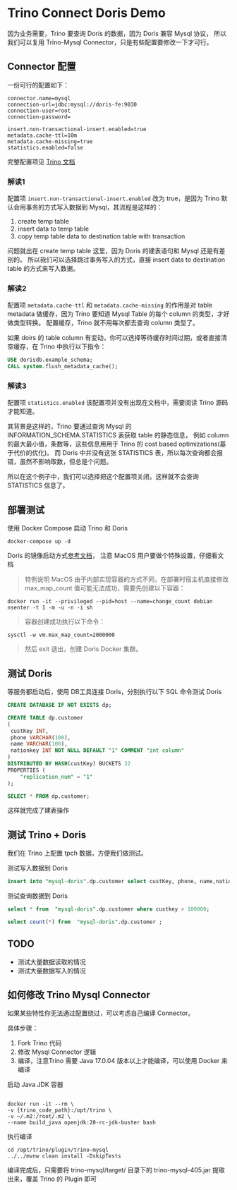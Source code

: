 # Trino Connect Doris Demo

因为业务需要，Trino 要查询 Doris 的数据，因为 Doris 兼容 Mysql 协议，
所以我们可以复用 Trino-Mysql Connector，只是有些配置要修改一下才可行。


## Connector 配置

一份可行的配置如下：
```properties
connector.name=mysql
connection-url=jdbc:mysql://doris-fe:9030
connection-user=root
connection-password=

insert.non-transactional-insert.enabled=true
metadata.cache-ttl=10m
metadata.cache-missing=true
statistics.enabled=false
```
完整配置项见 [Trino 文档](https://trino.io/docs/current/connector/mysql.html)


### 解读1
配置项 `insert.non-transactional-insert.enabled` 改为 true，是因为 Trino 默认会用事务的方式写入数据到 Mysql，其流程是这样的：
1. create temp table 
2. insert data to temp table
2. copy temp table data to destination table with transaction

问题就出在 create temp table 这里，因为 Doris 的建表语句和 Mysql 还是有差别的。
所以我们可以选择跳过事务写入的方式，直接 insert data to destination table 的方式来写入数据。


### 解读2
配置项 `metadata.cache-ttl` 和 `metadata.cache-missing` 的作用是对 table metadata 做缓存，因为 Trino 要知道 Mysql Table 的每个 column 的类型，才好做类型转换。
配置缓存，Trino 就不用每次都去查询 column 类型了。

如果 doirs 的 table column 有变动，你可以选择等待缓存时间过期，或者直接清空缓存，在 Trino 中执行以下指令：


```sql
USE dorisdb.example_schema;
CALL system.flush_metadata_cache();
```



### 解读3
配置项 `statistics.enabled` 该配置项并没有出现在文档中，需要阅读 Trino 源码才能知道。

其背景是这样的，Trino 要通过查询 Mysql 的 INFORMATION_SCHEMA.STATISTICS 表获取 table 的静态信息，
例如 column 的最大最小值，条数等，这些信息用用于 Trino 的 cost based optimizations(基于代价的优化)。
而 Doris 中并没有这张 STATISTICS 表，所以每次查询都会报错，虽然不影响取数，但总是个问题。

所以在这个例子中，我们可以选择把这个配置项关闭，这样就不会查询 STATISTICS 信息了。




## 部署测试
使用 Docker Compose 启动 Trino 和 Doris

```shell
docker-compose up -d
```

Doris 的镜像启动方式[参考文档](https://doris.apache.org/zh-CN/docs/dev/install/construct-docker/run-docker-cluster#%E7%89%B9%E4%BE%8B%E8%AF%B4%E6%98%8E)，
注意 MacOS 用户要做个特殊设置，仔细看文档
> 特例说明
MacOS 由于内部实现容器的方式不同，在部署时宿主机直接修改 max_map_count 值可能无法成功，需要先创建以下容器：

`docker run -it --privileged --pid=host --name=change_count debian nsenter -t 1 -m -u -n -i sh`

> 容器创建成功执行以下命令：

`sysctl -w vm.max_map_count=2000000`

> 然后 exit 退出，创建 Doris Docker 集群。

## 测试 Doris
等服务都启动后，使用 DB工具连接 Doris，分别执行以下 SQL 命令测试 Doris

```sql
CREATE DATABASE IF NOT EXISTS dp;

CREATE TABLE dp.customer
(
 custKey INT,
 phone VARCHAR(100),
 name VARCHAR(100),
 nationkey INT NOT NULL DEFAULT "1" COMMENT "int column"
)
DISTRIBUTED BY HASH(custKey) BUCKETS 32
PROPERTIES (
    "replication_num" = "1"
);

SELECT * FROM dp.customer;
```

这样就完成了建表操作

## 测试 Trino + Doris
我们在 Trino 上配置 tpch 数据，方便我们做测试。

测试写入数据到 Doris
```sql
insert into "mysql-doris".dp.customer select custKey, phone, name,nationkey from tpch.sf1.customer limit 1000
```

测试查询数据到 Doris
```sql
select * from  "mysql-doris".dp.customer where custkey > 100000;
```

```sql
select count(*) from  "mysql-doris".dp.customer ;
```

## TODO

- 测试大量数据读取的情况
- 测试大量数据写入的情况

## 如何修改 Trino Mysql Connector
如果某些特性你无法通过配置绕过，可以考虑自己编译 Connector。

具体步骤：
1. Fork Trino 代码
2. 修改 Mysql Connector 逻辑
3. 编译，注意Trino 需要 Java 17.0.04 版本以上才能编译，可以使用 Docker 来编译

启动 Java JDK 容器
```shell

docker run -it --rm \
-v {trino_code_path}:/opt/trino \
-v ~/.m2:/root/.m2 \
--name build_java openjdk:20-rc-jdk-buster bash
```

执行编译
```shell
cd /opt/trino/plugin/trino-mysql
../../mvnw clean install -DskipTests
```

编译完成后，只需要将 trino-mysql/target/ 目录下的 trino-mysql-405.jar 提取出来，覆盖 Trino 的 Plugin 即可

